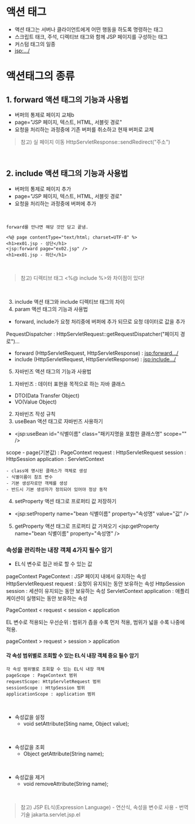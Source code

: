 # 액션 태그
- 액션 태그는 서버나 클라이언트에게 어떤 행동을 하도록 명령하는 태그
- 스크립트 태크, 주석, 디렉티브 태그와 함께 JSP 페이지를 구성하는 태그
- 커스텀 태그의 일종
- <jsp:.../>

# 액션태그의 종류
## 1. forward 액션 태그의 기능과 사용법
- 버퍼의 통제로 페이지 교체b
- page="JSP 페이지, 텍스트, HTML, 서블릿 경로"
- 요청을 처리하는 과정중에 기존 버퍼를 취소하고 현재 버퍼로 교체
	
 > 참고)
 > 실 페이지 이동  HttpServletResponse::sendRedirect("주소")

<br>

## 2. include 액션 태그의 기능과 사용법
-	 버퍼의 통제로 페이지 추가
- page="JSP 페이지, 텍스트, HTML, 서블릿 경로"
- 요청을 처리하는 과정중에 버퍼에 추가

<br>

```
forward를 만나면 해당 것만 담고 끝냄.

<%@ page contentType="text/html; charset=UTF-8" %>
<h1>ex01.jsp - 상단</h1>
<jsp:forward page="ex02.jsp" />
<h1>ex01.jsp - 하단</h1>
```

<br>

 > 참고)
 > 디렉티브 태그 <%@ include %>와 차이점이 있다!
 
<br>

3. include 액션 태그와 include 디렉티브 태그의 차이
4. param 액션 태그의 기능과 사용법
- forward, include가 요청 처리중에 버퍼에 추가 되므로 요청 데이터로 값을 추가

PequestDispatcher : HttpServletRequest::getRequestDispatcher("페이지 경로")...
- forward (HttpServletRequest, HttpServletResponse) : <jsp:forward.../>
- include (HttpServletRequest, HttpServletResponse) : <jsp:include.../>

5. 자바빈즈 액션 태그의 기능과 사용법
1) 자바빈즈 : 데이터 표현을 목적으로 하는 자바 클래스
- DTO(Data Transfer Object)
- VO(Value Object)

2) 자바빈즈 작성 규칙
3) useBean 액션 태그로 자바빈즈 사용하기
- <jsp:useBean id="식별이름" class="패키지명을 포함한 클래스명" scope="" />

scope - page(기본값) : PageContext
			request : HttpServletRequest
			session : HttpSession
			application : ServletContext

	- class에 명시된 클래스가 객체로 생성
	- 식별이름이 참조 변수
	- 기본 생성자로만 객체를 생성
	- 반드시 기본 생성자가 정의되어 있어야 정상 동작
	
4) setProperty 액션 태그로 프로퍼티 값 저장하기
- <jsp:setProperty name="bean 식별이름" property="속성명" value="값" />

5) getProperty 액션 태그로 프로퍼티 값 가져오기
<jsp:getProperty name="bean 식별이름" property="속성명" />

### 속성을 관리하는 내장 객체 4가지 **필수 암기**
- EL식 변수로 접근 바로 할 수 있는 값

pageContext PageContext : JSP 페이지 내에서 유지하는 속성
HttpServletRequest request : 요청이 유지되는 동안 보유하는 속성
HttpSession session : 세션이 유지되는 동안 보유하는 속성
ServletContext application : 애플리케이션이 실행되는 동안 보유하는 속성

PageContext < request < session < application

EL 변수로 적용되는 우선순위 : 범위가 좁을 수록 먼저 적용, 범위가 넓을 수록 나중에 적용.

pageContext > request > session > application


#### 각 속성 범위별로 조회할 수 있는 EL식 내장 객체 **중요 필수 암기**

```
각 속성 범위별로 조회할 수 있는 EL식 내장 객체
pageScope : PageContext 범위
requestScope: HttpServletRequest 범위
sessionScope : HttpSession 범위
applicationScope : application 범위
```

<br>

- 속성값을 설정
	- void setAttribute(Sting name, Object value); 
<br>

- 속성값을 조회
	- Object getAttribute(String name);
<br>

- 속성값을 제거
	- void removeAttribute(String name);
<br>

> 참고)
> JSP
> 	EL식(Expression Language)
>   	- 연산식, 속성을 변수로 사용
>			- 번역기술
>				jakarta.servlet.jsp.el

<br>
